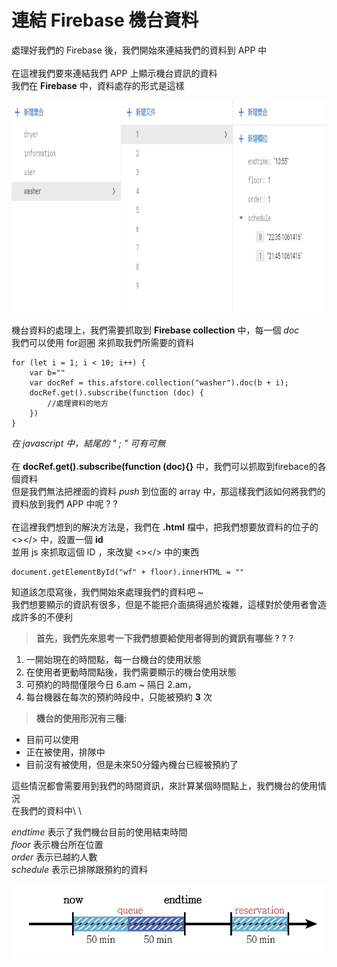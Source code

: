 # 連結 Firebase 機台資料

處理好我們的 Firebase 後，我們開始來連結我們的資料到 APP 中 \
\
在這裡我們要來連結我們 APP 上顯示機台資訊的資料\
我們在 **Firebase** 中，資料處存的形式是這樣

<img src="教程圖片/1574770379598.jpg" width="800px" height="340px">

機台資料的處理上，我們需要抓取到 **Firebase collection** 中，每一個 *doc* \
我們可以使用 for迴圈 來抓取我們所需要的資料

    for (let i = 1; i < 10; i++) {
        var b=""
        var docRef = this.afstore.collection("washer").doc(b + i);
        docRef.get().subscribe(function (doc) {
            //處理資料的地方
        })
    }

*在 javascript 中，結尾的 " ; " 可有可無* \
\
在 **docRef.get().subscribe(function (doc){}** 中，我們可以抓取到firebace的各個資料\
但是我們無法把裡面的資料 *push* 到位面的 array 中，那這樣我們該如何將我們的資料放到我們 APP 中呢 ? ? \
\
在這裡我們想到的解決方法是，我們在 **.html** 檔中，把我們想要放資料的位子的 <></> 中，設置一個 **id** \
並用 js 來抓取這個 ID ，來改變 <></> 中的東西

    document.getElementById("wf" + floor).innerHTML = ""

知道該怎麼寫後，我們開始來處理我們的資料吧 ~ \
我們想要顯示的資訊有很多，但是不能把介面搞得過於複雜，這樣對於使用者會造成許多的不便利

> **首先，我們先來思考一下我們想要給使用者得到的資訊有哪些 ? ? ?**
1. 一開始現在的時間點，每一台機台的使用狀態
2. 在使用者更動時間點後，我們需要顯示的機台使用狀態
3. 可預約的時間僅限今日 6.am ~ 隔日 2.am，
4. 每台機器在每次的預約時段中，只能被預約 **3** 次

>**機台的使用形況有三種:**
* 目前可以使用
* 正在被使用，排隊中
* 目前沒有被使用，但是未來50分鐘內機台已經被預約了 

這些情況都會需要用到我們的時間資訊，來計算某個時間點上，我們機台的使用情況\
在我們的資料中\ 
\

*endtime* 表示了我們機台目前的使用結束時間\
*floor* 表示機台所在位置\
*order* 表示已越約人數\
*schedule* 表示已排隊跟預約的資料


<img src="教程圖片/1574769743758.jpg" width="750px" height="120px">








